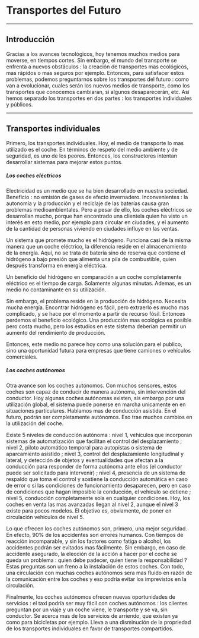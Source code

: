 # Transportes del Futuro



---

## Introducción

Gracias a los avances tecnológicos, hoy tenemos muchos medios para moverse, en tiempos cortes. Sin embargo, el mundo del transporte se enfrenta a nuevos obstáculos : la creación de transportes mas ecológicos, mas rápidos o mas seguros por ejemplo. Entonces, para satisfacer estos problemas, podemos preguntarnos sobre los transportes del futuro : como van a evolucionar, cuales serán los nuevos medios de transporte, como los transportes que conocemos cambiaran, si algunos desaparecerán, etc. Así hemos separado los transportes en dos partes : los transportes individuales y públicos. 

---

## Transportes individuales

Primero, los transportes individuales. Hoy, el medio de transporte lo mas utilizado es el coche. En términos de respeto del medio ambiente y de seguridad, es uno de los peores. Entonces, los constructores intentan desarrollar sistemas para mejorar estos puntos.

##### Los coches eléctricos

Electricidad es un medio que se ha bien desarrollado en nuestra sociedad. Beneficio : no emisión de gases de efecto invernadero. Inconvenientes : la autonomía y la producción y el reciclaje de las baterías causa gran problemas medioambientales. Pero a pesar de ello, los coches eléctricos se desarrollan mucho, porque han encontrado una clientela quien ha visto un interés en esto medio, por ejemplo para circular en ciudades, y el aumento de la cantidad de personas viviendo en ciudades influye en las ventas.

Un sistema que promete mucho es el hidrógeno. Funciona casi de la misma manera que un coche eléctrico, la diferencia reside en el almacenamiento de la energía. Aquí, no se trata de batería sino de reserva que contiene el hidrógeno a bajo presión que alimenta una pila de combustible, quien después transforma en energía eléctrica.	

Un beneficio del hidrógeno en comparación a un coche completamente eléctrico es el tiempo de carga. Solamente algunas minutas. Ademas, es un medio no contaminante en su utilización. 

Sin embargo, el problema reside en la producción de hidrógeno. Necesita mucha energía. Encontrar hidrógeno es fácil, pero extraerlo es mucho mas complicado, y se hace por el momento a partir de recurso fósil. Entonces perdemos el beneficio ecológico. Una producción mas ecológica es posible pero costa mucho, pero los estudios en este sistema deberían permitir un aumento del rendimiento de producción.

Entonces, este medio no parece hoy como una solución para el publico, sino una oportunidad futura para empresas que tiene camiones o vehículos comerciales. 



##### Los coches autónomos

Otra avance son los coches autónomos. Con muchos sensores, estos coches son capaz de conducir de manera autónoma, sin intervención del conductor. Hoy algunas coches autónomas existen, sis embargo por una utilización global, el sistema puede ponerse en marcha unicamente en en situaciones particulares. Hablamos mas de conducción asistida. En el futuro, podrán ser completamente autónomos. Eso trae muchos cambios en la utilización del coche.

Existe 5 niveles de conducción autónoma : nivel 1, vehículos que incorporan sistemas de automatización que facilitan el control del desplazamiento ; nivel 2, piloto automático temporal para autopistas o sistema de aparcamiento asistido ; nivel 3, control del desplazamiento longitudinal y lateral, y detección de objetos y eventualidades que afectan a la conducción para responder de forma autónoma ante ellos (el conductor puede ser solicitado para intervenir) ; nivel 4, presencia de un sistema de respaldo que toma el control y sostiene la conducción automática en caso de error o si las condiciones de funcionamiento desaparecen, pero en caso de condiciones que hagan imposible la conducción, el vehículo se detiene ; nivel 5, conducción completamente sola en cualquier condiciones. Hoy, los coches en venta las mas avanzadas llegan al nivel 2, aunque el nivel 3 existe para pocos modelos. El objetivo es, obviamente, de poner en circulación vehículos de nivel 5.

Lo que ofrecen los coches autónomos son, primero, una mejor seguridad. En efecto, 90% de los accidentes son errores humanos. Con tiempos de reacción incomparable, y sin los factores como fatiga o alcohol, los accidentes podrán ser evitados mas fácilmente. Sin embargo, en caso de accidente asegurado, la elección de la acción a hacer por el coche se queda un problema : quien debe padecer, quien tiene la responsabilidad ? Estas preguntas son un freno a la instalación de estos coches. Con todo, una circulación con muchas coches autónomos sera mas fluido en razón de la comunicación entre los coches y eso podría evitar los imprevistos en la circulación.

Finalmente, los coches autónomos ofrecen nuevas oportunidades de servicios : el taxi podría ser muy fácil con coches autónomos : los clientes preguntan por un viaje y un coche viene, le transporte y se va, sin conductor. Se acerca mas de los servicios de arriendo, que existen ya como para bicicletas por ejemplo. Lleva a una disminución de la propriedad de los transportes individuales en favor de transportes compartidos.